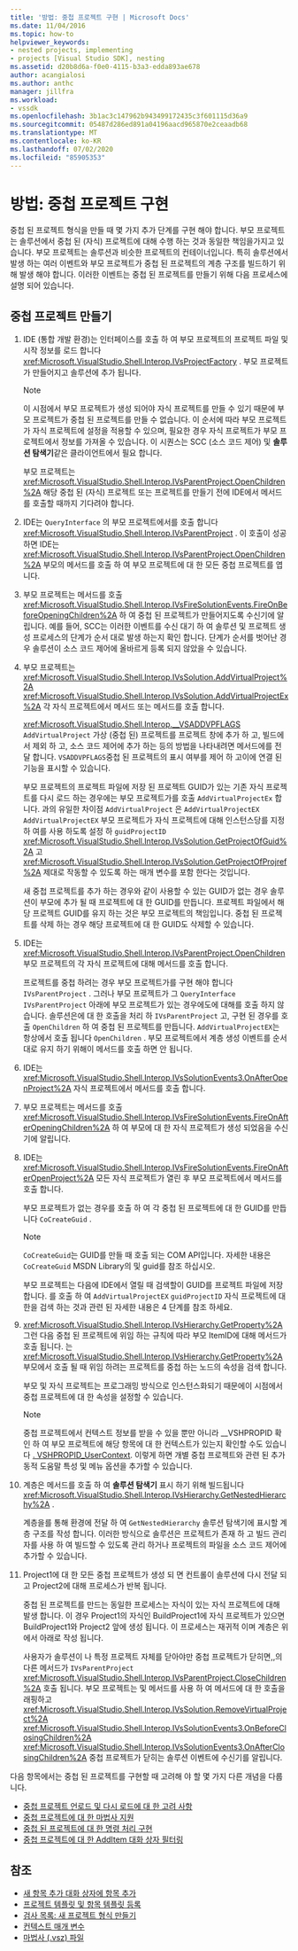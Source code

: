 ```yaml
---
title: '방법: 중첩 프로젝트 구현 | Microsoft Docs'
ms.date: 11/04/2016
ms.topic: how-to
helpviewer_keywords:
- nested projects, implementing
- projects [Visual Studio SDK], nesting
ms.assetid: d20b8d6a-f0e0-4115-b3a3-edda893ae678
author: acangialosi
ms.author: anthc
manager: jillfra
ms.workload:
- vssdk
ms.openlocfilehash: 3b1ac3c147962b943499172435c3f601115d36a9
ms.sourcegitcommit: 05487d286ed891a04196aacd965870e2ceaadb68
ms.translationtype: MT
ms.contentlocale: ko-KR
ms.lasthandoff: 07/02/2020
ms.locfileid: "85905353"
---
```

# <a name="how-to-implement-nested-projects"></a>방법: 중첩 프로젝트 구현

중첩 된 프로젝트 형식을 만들 때 몇 가지 추가 단계를 구현 해야 합니다. 부모 프로젝트는 솔루션에서 중첩 된 (자식) 프로젝트에 대해 수행 하는 것과 동일한 책임을가지고 있습니다. 부모 프로젝트는 솔루션과 비슷한 프로젝트의 컨테이너입니다. 특히 솔루션에서 발생 하는 여러 이벤트와 부모 프로젝트가 중첩 된 프로젝트의 계층 구조를 빌드하기 위해 발생 해야 합니다. 이러한 이벤트는 중첩 된 프로젝트를 만들기 위해 다음 프로세스에 설명 되어 있습니다.

## <a name="create-nested-projects"></a>중첩 프로젝트 만들기

1. IDE (통합 개발 환경)는 인터페이스를 호출 하 여 부모 프로젝트의 프로젝트 파일 및 시작 정보를 로드 합니다 <xref:Microsoft.VisualStudio.Shell.Interop.IVsProjectFactory> . 부모 프로젝트가 만들어지고 솔루션에 추가 됩니다.

    > [!NOTE]
    > 이 시점에서 부모 프로젝트가 생성 되어야 자식 프로젝트를 만들 수 있기 때문에 부모 프로젝트가 중첩 된 프로젝트를 만들 수 없습니다. 이 순서에 따라 부모 프로젝트가 자식 프로젝트에 설정을 적용할 수 있으며, 필요한 경우 자식 프로젝트가 부모 프로젝트에서 정보를 가져올 수 있습니다. 이 시퀀스는 SCC (소스 코드 제어) 및 **솔루션 탐색기**같은 클라이언트에서 필요 합니다.

     부모 프로젝트는 <xref:Microsoft.VisualStudio.Shell.Interop.IVsParentProject.OpenChildren%2A> 해당 중첩 된 (자식) 프로젝트 또는 프로젝트를 만들기 전에 IDE에서 메서드를 호출할 때까지 기다려야 합니다.

2. IDE는 `QueryInterface` 의 부모 프로젝트에서를 호출 합니다 <xref:Microsoft.VisualStudio.Shell.Interop.IVsParentProject> . 이 호출이 성공 하면 IDE는 <xref:Microsoft.VisualStudio.Shell.Interop.IVsParentProject.OpenChildren%2A> 부모의 메서드를 호출 하 여 부모 프로젝트에 대 한 모든 중첩 프로젝트를 엽니다.

3. 부모 프로젝트는 메서드를 호출 <xref:Microsoft.VisualStudio.Shell.Interop.IVsFireSolutionEvents.FireOnBeforeOpeningChildren%2A> 하 여 중첩 된 프로젝트가 만들어지도록 수신기에 알립니다. 예를 들어, SCC는 이러한 이벤트를 수신 대기 하 여 솔루션 및 프로젝트 생성 프로세스의 단계가 순서 대로 발생 하는지 확인 합니다. 단계가 순서를 벗어난 경우 솔루션이 소스 코드 제어에 올바르게 등록 되지 않았을 수 있습니다.

4. 부모 프로젝트는 <xref:Microsoft.VisualStudio.Shell.Interop.IVsSolution.AddVirtualProject%2A> <xref:Microsoft.VisualStudio.Shell.Interop.IVsSolution.AddVirtualProjectEx%2A> 각 자식 프로젝트에서 메서드 또는 메서드를 호출 합니다.

     <xref:Microsoft.VisualStudio.Shell.Interop.__VSADDVPFLAGS> `AddVirtualProject` 가상 (중첩 된) 프로젝트를 프로젝트 창에 추가 하 고, 빌드에서 제외 하 고, 소스 코드 제어에 추가 하는 등의 방법을 나타내려면 메서드에를 전달 합니다. `VSADDVPFLAGS`중첩 된 프로젝트의 표시 여부를 제어 하 고이에 연결 된 기능을 표시할 수 있습니다.

     부모 프로젝트의 프로젝트 파일에 저장 된 프로젝트 GUID가 있는 기존 자식 프로젝트를 다시 로드 하는 경우에는 부모 프로젝트가를 호출 `AddVirtualProjectEx` 합니다. 과의 유일한 차이점 `AddVirtualProject` 은 `AddVirtualProjectEX` `AddVirtualProjectEX` 부모 프로젝트가 자식 프로젝트에 대해 인스턴스당를 지정 하 여를 사용 하도록 설정 하 `guidProjectID` <xref:Microsoft.VisualStudio.Shell.Interop.IVsSolution.GetProjectOfGuid%2A> 고 <xref:Microsoft.VisualStudio.Shell.Interop.IVsSolution.GetProjectOfProjref%2A> 제대로 작동할 수 있도록 하는 매개 변수를 포함 한다는 것입니다.

     새 중첩 프로젝트를 추가 하는 경우와 같이 사용할 수 있는 GUID가 없는 경우 솔루션이 부모에 추가 될 때 프로젝트에 대 한 GUID를 만듭니다. 프로젝트 파일에서 해당 프로젝트 GUID를 유지 하는 것은 부모 프로젝트의 책임입니다. 중첩 된 프로젝트를 삭제 하는 경우 해당 프로젝트에 대 한 GUID도 삭제할 수 있습니다.

5. IDE는 <xref:Microsoft.VisualStudio.Shell.Interop.IVsParentProject.OpenChildren> 부모 프로젝트의 각 자식 프로젝트에 대해 메서드를 호출 합니다.

     프로젝트를 중첩 하려는 경우 부모 프로젝트가를 구현 해야 합니다 `IVsParentProject` . 그러나 부모 프로젝트가 그 `QueryInterface` `IVsParentProject` 아래에 부모 프로젝트가 있는 경우에도에 대해를 호출 하지 않습니다. 솔루션은에 대 한 호출을 처리 하 `IVsParentProject` 고, 구현 된 경우를 호출 `OpenChildren` 하 여 중첩 된 프로젝트를 만듭니다. `AddVirtualProjectEX`는 항상에서 호출 됩니다 `OpenChildren` . 부모 프로젝트에서 계층 생성 이벤트를 순서 대로 유지 하기 위해이 메서드를 호출 하면 안 됩니다.

6. IDE는 <xref:Microsoft.VisualStudio.Shell.Interop.IVsSolutionEvents3.OnAfterOpenProject%2A> 자식 프로젝트에서 메서드를 호출 합니다.

7. 부모 프로젝트는 메서드를 호출 <xref:Microsoft.VisualStudio.Shell.Interop.IVsFireSolutionEvents.FireOnAfterOpeningChildren%2A> 하 여 부모에 대 한 자식 프로젝트가 생성 되었음을 수신기에 알립니다.

8. IDE는 <xref:Microsoft.VisualStudio.Shell.Interop.IVsFireSolutionEvents.FireOnAfterOpenProject%2A> 모든 자식 프로젝트가 열린 후 부모 프로젝트에서 메서드를 호출 합니다.

     부모 프로젝트가 없는 경우를 호출 하 여 각 중첩 된 프로젝트에 대 한 GUID를 만듭니다 `CoCreateGuid` .

    > [!NOTE]
    > `CoCreateGuid`는 GUID를 만들 때 호출 되는 COM API입니다. 자세한 내용은 `CoCreateGuid` MSDN Library의 및 guid를 참조 하십시오.

     부모 프로젝트는 다음에 IDE에서 열릴 때 검색할이 GUID를 프로젝트 파일에 저장 합니다. 를 호출 하 여 `AddVirtualProjectEX` `guidProjectID` 자식 프로젝트에 대 한을 검색 하는 것과 관련 된 자세한 내용은 4 단계를 참조 하세요.

9. <xref:Microsoft.VisualStudio.Shell.Interop.IVsHierarchy.GetProperty%2A>그런 다음 중첩 된 프로젝트에 위임 하는 규칙에 따라 부모 ItemID에 대해 메서드가 호출 됩니다. 는 <xref:Microsoft.VisualStudio.Shell.Interop.IVsHierarchy.GetProperty%2A> 부모에서 호출 될 때 위임 하려는 프로젝트를 중첩 하는 노드의 속성을 검색 합니다.

     부모 및 자식 프로젝트는 프로그래밍 방식으로 인스턴스화되기 때문에이 시점에서 중첩 프로젝트에 대 한 속성을 설정할 수 있습니다.

    > [!NOTE]
    > 중첩 프로젝트에서 컨텍스트 정보를 받을 수 있을 뿐만 아니라 __VSHPROPID 확인 하 여 부모 프로젝트에 해당 항목에 대 한 컨텍스트가 있는지 확인할 수도 있습니다 [. VSHPROPID_UserContext](<xref:Microsoft.VisualStudio.Shell.Interop.__VSHPROPID.VSHPROPID_UserContext>). 이렇게 하면 개별 중첩 프로젝트와 관련 된 추가 동적 도움말 특성 및 메뉴 옵션을 추가할 수 있습니다.

10. 계층은 메서드를 호출 하 여 **솔루션 탐색기** 표시 하기 위해 빌드됩니다 <xref:Microsoft.VisualStudio.Shell.Interop.IVsHierarchy.GetNestedHierarchy%2A> .

     계층을를 통해 환경에 전달 하 여 `GetNestedHierarchy` 솔루션 탐색기에 표시할 계층 구조를 작성 합니다. 이러한 방식으로 솔루션은 프로젝트가 존재 하 고 빌드 관리자를 사용 하 여 빌드할 수 있도록 관리 하거나 프로젝트의 파일을 소스 코드 제어에 추가할 수 있습니다.

11. Project1에 대 한 모든 중첩 프로젝트가 생성 되 면 컨트롤이 솔루션에 다시 전달 되 고 Project2에 대해 프로세스가 반복 됩니다.

     중첩 된 프로젝트를 만드는 동일한 프로세스는 자식이 있는 자식 프로젝트에 대해 발생 합니다. 이 경우 Project1의 자식인 BuildProject1에 자식 프로젝트가 있으면 BuildProject1와 Project2 앞에 생성 됩니다. 이 프로세스는 재귀적 이며 계층은 위에서 아래로 작성 됩니다.

     사용자가 솔루션이 나 특정 프로젝트 자체를 닫아야만 중첩 프로젝트가 닫히면,,의 다른 메서드가 `IVsParentProject` <xref:Microsoft.VisualStudio.Shell.Interop.IVsParentProject.CloseChildren%2A> 호출 됩니다. 부모 프로젝트는 및 메서드를 사용 하 여 메서드에 대 한 호출을 래핑하고 <xref:Microsoft.VisualStudio.Shell.Interop.IVsSolution.RemoveVirtualProject%2A> <xref:Microsoft.VisualStudio.Shell.Interop.IVsSolutionEvents3.OnBeforeClosingChildren%2A> <xref:Microsoft.VisualStudio.Shell.Interop.IVsSolutionEvents3.OnAfterClosingChildren%2A> 중첩 프로젝트가 닫히는 솔루션 이벤트에 수신기를 알립니다.

다음 항목에서는 중첩 된 프로젝트를 구현할 때 고려해 야 할 몇 가지 다른 개념을 다룹니다.

- [중첩 프로젝트 언로드 및 다시 로드에 대 한 고려 사항](../../extensibility/internals/considerations-for-unloading-and-reloading-nested-projects.md)
- [중첩 프로젝트에 대 한 마법사 지원](../../extensibility/internals/wizard-support-for-nested-projects.md)
- [중첩 된 프로젝트에 대 한 명령 처리 구현](../../extensibility/internals/implementing-command-handling-for-nested-projects.md)
- [중첩 프로젝트에 대 한 AddItem 대화 상자 필터링](../../extensibility/internals/filtering-the-additem-dialog-box-for-nested-projects.md)

## <a name="see-also"></a>참조

- [새 항목 추가 대화 상자에 항목 추가](../../extensibility/internals/adding-items-to-the-add-new-item-dialog-boxes.md)
- [프로젝트 템플릿 및 항목 템플릿 등록](../../extensibility/internals/registering-project-and-item-templates.md)
- [검사 목록: 새 프로젝트 형식 만들기](../../extensibility/internals/checklist-creating-new-project-types.md)
- [컨텍스트 매개 변수](../../extensibility/internals/context-parameters.md)
- [마법사 (.vsz) 파일](../../extensibility/internals/wizard-dot-vsz-file.md)
